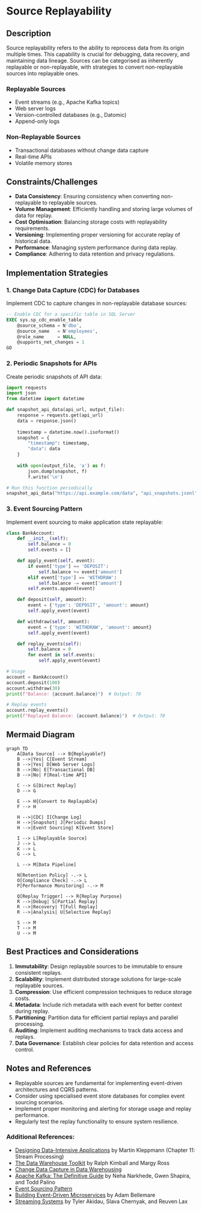 # Source Replayability

## Description
Source replayability refers to the ability to reprocess data from its origin multiple times. This capability is crucial for debugging, data recovery, and maintaining data lineage. Sources can be categorised as inherently replayable or non-replayable, with strategies to convert non-replayable sources into replayable ones.

### Replayable Sources
- Event streams (e.g., Apache Kafka topics)
- Web server logs
- Version-controlled databases (e.g., Datomic)
- Append-only logs

### Non-Replayable Sources
- Transactional databases without change data capture
- Real-time APIs
- Volatile memory stores

## Constraints/Challenges
- **Data Consistency**: Ensuring consistency when converting non-replayable to replayable sources.
- **Volume Management**: Efficiently handling and storing large volumes of data for replay.
- **Cost Optimisation**: Balancing storage costs with replayability requirements.
- **Versioning**: Implementing proper versioning for accurate replay of historical data.
- **Performance**: Managing system performance during data replay.
- **Compliance**: Adhering to data retention and privacy regulations.

## Implementation Strategies

### 1. Change Data Capture (CDC) for Databases
Implement CDC to capture changes in non-replayable database sources:

```sql
-- Enable CDC for a specific table in SQL Server
EXEC sys.sp_cdc_enable_table
    @source_schema = N'dbo',
    @source_name   = N'employees',
    @role_name     = NULL,
    @supports_net_changes = 1
GO
```

### 2. Periodic Snapshots for APIs
Create periodic snapshots of API data:

```python
import requests
import json
from datetime import datetime

def snapshot_api_data(api_url, output_file):
    response = requests.get(api_url)
    data = response.json()
    
    timestamp = datetime.now().isoformat()
    snapshot = {
        "timestamp": timestamp,
        "data": data
    }
    
    with open(output_file, 'a') as f:
        json.dump(snapshot, f)
        f.write('\n')

# Run this function periodically
snapshot_api_data("https://api.example.com/data", "api_snapshots.jsonl")
```

### 3. Event Sourcing Pattern
Implement event sourcing to make application state replayable:

```python
class BankAccount:
    def __init__(self):
        self.balance = 0
        self.events = []

    def apply_event(self, event):
        if event['type'] == 'DEPOSIT':
            self.balance += event['amount']
        elif event['type'] == 'WITHDRAW':
            self.balance -= event['amount']
        self.events.append(event)

    def deposit(self, amount):
        event = {'type': 'DEPOSIT', 'amount': amount}
        self.apply_event(event)

    def withdraw(self, amount):
        event = {'type': 'WITHDRAW', 'amount': amount}
        self.apply_event(event)

    def replay_events(self):
        self.balance = 0
        for event in self.events:
            self.apply_event(event)

# Usage
account = BankAccount()
account.deposit(100)
account.withdraw(30)
print(f"Balance: {account.balance}")  # Output: 70

# Replay events
account.replay_events()
print(f"Replayed Balance: {account.balance}")  # Output: 70
```

## Mermaid Diagram
```mermaid
graph TD
    A[Data Source] --> B{Replayable?}
    B -->|Yes| C[Event Stream]
    B -->|Yes| D[Web Server Logs]
    B -->|No| E[Transactional DB]
    B -->|No| F[Real-time API]
    
    C --> G[Direct Replay]
    D --> G
    
    E --> H{Convert to Replayable}
    F --> H
    
    H -->|CDC| I[Change Log]
    H -->|Snapshot| J[Periodic Dumps]
    H -->|Event Sourcing| K[Event Store]
    
    I --> L[Replayable Source]
    J --> L
    K --> L
    G --> L
    
    L --> M[Data Pipeline]
    
    N[Retention Policy] -.-> L
    O[Compliance Check] -.-> L
    P[Performance Monitoring] -.-> M
    
    Q[Replay Trigger] --> R{Replay Purpose}
    R -->|Debug| S[Partial Replay]
    R -->|Recovery| T[Full Replay]
    R -->|Analysis| U[Selective Replay]
    
    S --> M
    T --> M
    U --> M
```

## Best Practices and Considerations
1. **Immutability**: Design replayable sources to be immutable to ensure consistent replays.
2. **Scalability**: Implement distributed storage solutions for large-scale replayable sources.
3. **Compression**: Use efficient compression techniques to reduce storage costs.
4. **Metadata**: Include rich metadata with each event for better context during replay.
5. **Partitioning**: Partition data for efficient partial replays and parallel processing.
6. **Auditing**: Implement auditing mechanisms to track data access and replays.
7. **Data Governance**: Establish clear policies for data retention and access control.

## Notes and References
- Replayable sources are fundamental for implementing event-driven architectures and CQRS patterns.
- Consider using specialised event store databases for complex event sourcing scenarios.
- Implement proper monitoring and alerting for storage usage and replay performance.
- Regularly test the replay functionality to ensure system resilience.

### Additional References:
- [Designing Data-Intensive Applications](https://dataintensive.net/) by Martin Kleppmann (Chapter 11: Stream Processing)
- [The Data Warehouse Toolkit](https://www.kimballgroup.com/data-warehouse-business-intelligence-resources/books/data-warehouse-dw-toolkit/) by Ralph Kimball and Margy Ross
- [Change Data Capture in Data Warehousing](https://www.talend.com/resources/change-data-capture/)
- [Apache Kafka: The Definitive Guide](https://www.confluent.io/resources/kafka-the-definitive-guide/) by Neha Narkhede, Gwen Shapira, and Todd Palino
- [Event Sourcing Pattern](https://docs.microsoft.com/en-us/azure/architecture/patterns/event-sourcing)
- [Building Event-Driven Microservices](https://www.oreilly.com/library/view/building-event-driven-microservices/9781492057888/) by Adam Bellemare
- [Streaming Systems](https://www.oreilly.com/library/view/streaming-systems/9781491983867/) by Tyler Akidau, Slava Chernyak, and Reuven Lax